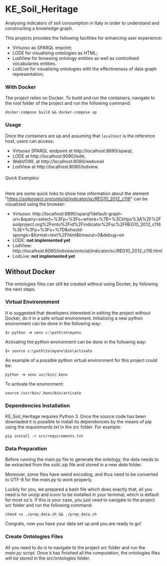 # KE_Soil_Heritage
Analysing indicators of soil consumption in Italy in order to understand and constructing a knowledge graph.
 
This projects provides the following facilities for enhancing user experience: 
 - Virtuoso as SPARQL enpoint;
 - LODE for visualising ontologies as HTML;
 - LodView for browsing ontology entities as well as controlloed vocabularies entities.
 - LodLive for visualising ontologies with the effectiveness of data graph representation;

### With Docker
The project relies on Docker. To build and run the containers, navigate to the
root folder of the project and run the following command:
```
docker-compose build && docker-compose up
```

### Usage
Once the containers are up and assuming that `localhost` is the reference host, users can access:
 - Virtuoso SPARQL endpoint at http://localhost:8890/sparql;
 - LODE at http://localhost:9090/lode;
 - WebVOWL at http://localhost:8080/webvowl
 - LodView at http://localhost:8080/lodview.

###### Quick Examples:
Here are some quick links to show how information about the element
"https://soilproject.org/onto/id/indicator/sc/REG10_2012_c116" can be visualized using the browser:

 - Virtuoso: http://localhost:8890/sparql?default-graph-uri=&query=select+%3Fp+%3Fo+where+%7B+%3Chttps%3A%2F%2Fsoilproject.org%2Fonto%2Fid%2Findicator%2Fsc%2FREG10_2012_c116%3E+%3Fp+%3Fo+%7D&should-sponge=&format=text%2Fhtml&timeout=0&debug=on
 - LODE: **not implemented yet**
 - LodView: http://localhost:8080/lodview/onto/id/indicator/sc/REG10_2012_c116.html
 - LodLive: **not implemented yet**

## Without Docker 
The ontologies files can still be created without using Docker, by following
the next steps.

### Virtual Environmment
It is suggested that developers interested in editing the project without Docker, 
do it in a safe virtual environment. Initializing a new python environment can 
be done in the following way:
```
$> python -m venv c:\path\to\myenv
```
Activating the python environment can be done in the following way:
```
$> source c:\path\to\myenv\bin\activate
```
An example of a possible python virtual environment for this project could be:
```
python -m venv usr/bin/.kenv 
```
To activate the environment:
```
source /usr/bin/.kenv/bin/activate
```

### Dependencies Installation
KE_Soil_Heritage requires Python 3.
Once the source code has been downladed it is possible to install its dependencies
by the means of pip using the *requirements.txt* in the *src* folder. For example:
```
pip install -r src/requirements.txt 
```

### Data Preparation
Before running the *main.py* file to generate the ontology, the data needs to
be extracted from the *soilc.zip* file and stored in a new *data* folder.

Moreover, some files have weird encoding, and thus need to be converted to UTF-8
for the *main.py* to work properly.

Luckily for you, we prepared a bash file which does exactly that, all you need is
for *unzip* and *iconv* to be installed in your terminal, which is default for most os's.
If this is your case, you just need to navigate to the project *src* folder and run
the following command:
```
chmod +x ./prep_data.sh && ./prep_data.sh
```   
Congrats, now you have your data set up and you are ready to go!

### Create Ontologies Files
All you need to do is to navigate to the project *src* folder and run
the *main.py* script. Once it has finished all the computation, the ontologies
files will be stored in the *src/ontologies* folder.
